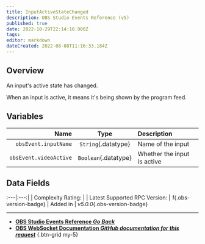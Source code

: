 ```yaml
---
title: InputActiveStateChanged
description: OBS Studio Events Reference (v5)
published: true
date: 2022-10-29T22:14:10.900Z
tags: 
editor: markdown
dateCreated: 2022-08-08T11:16:33.184Z
---
```


## Overview
An input's active state has changed.

When an input is active, it means it's being shown by the program feed.

## Variables
Name | Type | Description | 
----:|:----:|:------------|
`obsEvent.inputName` | `String`{.datatype} | Name of the input
`obsEvent.videoActive` | `Boolean`{.datatype} | Whether the input is active

## Data Fields
:---|:---:|
| Complexity Rating: | <span class="stars stars--3"></span>
| Latest Supported RPC Version: | *1*{.obs-version-badge}
| Added in | *v5.0.0*{.obs-version-badge}

---

- [<i class="mdi mdi-chevron-left"></i>**OBS Studio Events Reference *Go Back***](/Broadcasters/OBS/Events)
- [<i class="mdi mdi-github"></i> **OBS WebSocket Documentation *GitHub documentation for this request***](https://github.com/obsproject/obs-websocket/blob/master/docs/generated/protocol.md#inputactivestatechanged)
{.btn-grid my-5}